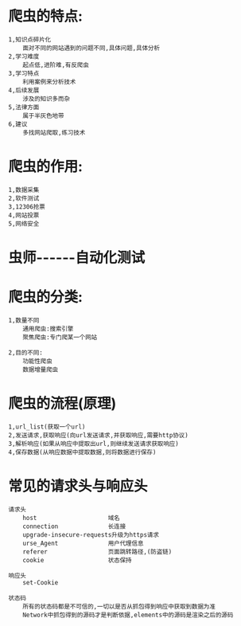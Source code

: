 # 爬虫的特点:

```
1,知识点碎片化
	面对不同的网站遇到的问题不同,具体问题,具体分析
2,学习难度
	起点低,进阶难,有反爬虫
3,学习特点
	利用案例来分析技术
4,后续发展
	涉及的知识多而杂
5,法律方面
	属于半灰色地带
6,建议
	多找网站爬取,练习技术
```

# 爬虫的作用:

```
1,数据采集
2,软件测试
3,12306抢票
4,网站投票
5,网络安全
```

# 虫师------自动化测试



# 爬虫的分类:

```
1,数量不同
	通用爬虫:搜索引擎
	聚焦爬虫:专门爬某一个网站
	
2,目的不同:
	功能性爬虫
	数据增量爬虫
```

# 爬虫的流程(原理)

```
1,url_list(获取一个url)
2,发送请求,获取响应(向url发送请求,并获取响应,需要http协议)
3,解析响应(如果从响应中提取出url,则继续发送请求获取响应)
4,保存数据(从响应数据中提取数据,则将数据进行保存)

```

# 常见的请求头与响应头

```
请求头
	host					域名
	connection				长连接
    upgrade-insecure-requests升级为https请求
    urse_Agent				用户代理信息
    referer					页面跳转路径,(防盗链)
    cookie					状态保持
    
响应头
	set-Cookie
    
状态码
	所有的状态码都是不可信的,一切以是否从抓包得到响应中获取到数据为准
	Network中抓包得到的源码才是判断依据,elements中的源码是渲染之后的源码
```

